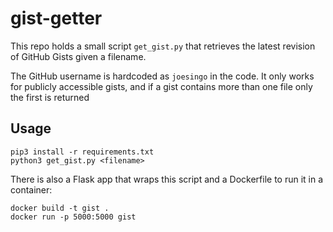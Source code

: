 # gist-getter #

This repo holds a small script `get_gist.py` that retrieves the latest revision
of GitHub Gists given a filename.

The GitHub username is hardcoded as `joesingo` in the code. It only works for
publicly accessible gists, and if a gist contains more than one file only the
first is returned

## Usage ##

```
pip3 install -r requirements.txt
python3 get_gist.py <filename>
```

There is also a Flask app that wraps this script and a Dockerfile to run it in
a container:

```
docker build -t gist .
docker run -p 5000:5000 gist
```

